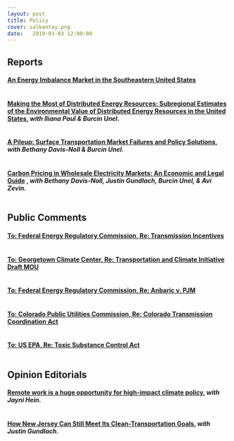 ```yaml
---
layout: post
title: Policy
cover: salkantay.png
date:   2019-03-03 12:00:00
---
```



## Reports

#### [An Energy Imbalance Market in the Southeastern United States](/policy/Southeast_EIM_Report_ETI_Sept2020.pdf) <br><br>


#### [Making the Most of Distributed Energy Resources: Subregional Estimates of the Environmental Value of Distributed Energy Resources in the United States](/policy/Making_the_Most_of_Distributed_Energy_Resources.pdf), <i>with Iliana Paul & Burcin Unel.</i> <br><br>


#### [A Pileup: Surface Transportation Market Failures and Policy Solutions](/policy/A_Pileup_Surface_Transportation_Market_Failures_and_Policy_Solutions.pdf), <i>with Bethany Davis-Noll & Burcin Unel.</i> <br><br>


#### [Carbon Pricing in Wholesale Electricity Markets: An Economic and Legal Guide](/policy/Carbon_Pricing_in_Wholesale_Electricity_Markets_Report.pdf) , <i>with Bethany Davis-Noll, Justin Gundlach, Burcin Unel, & Avi Zevin.</i><br><br>

## Public Comments

#### [To: Federal Energy Regulatory Commission, Re: Transmission Incentives](/policy/Policy_Integrity_Comments_RM20-10.pdf) <br><br>

#### [To: Georgetown Climate Center, Re: Transportation and Climate Initiative Draft MOU](/policy/Policy_Integrity_Comments_for_TCI_Draft_MOU.pdf) <br><br>

#### [To: Federal Energy Regulatory Commission, Re: Anbaric v. PJM](/policy/Policy_Integrity_Comments_Anbaric_v_PJM_EL20-10__FINAL.pdf) <br><br>

#### [To: Colorado Public Utilities Commission, Re: Colorado Transmission Coordination Act](/policy/Policy_Integrity_-_CTCA_Comments_To_Submit_2019.11.15.pdf) <br><br>

#### [To: US EPA, Re: Toxic Substance Control Act](/policy/Policy_Integrity_Comments_--_Proposal_to_Regulate_Persistent_Bioaccumulative_Chemicals_Under_TSCA_-_FINAL.pdf) <br><br>

## Opinion Editorials

#### [Remote work is a huge opportunity for high-impact climate policy](https://qz.com/work/1851226/remote-work-is-a-form-of-high-impact-climate-policy/), <i>with Jayni Hein.</i> <br><br>


#### [How New Jersey Can Still Meet Its Clean-Transportation Goals](https://www.njspotlight.com/2020/08/funding-nj-clean-transportation-goals/), <i>with Justin Gundlach.</i>  <br><br>
